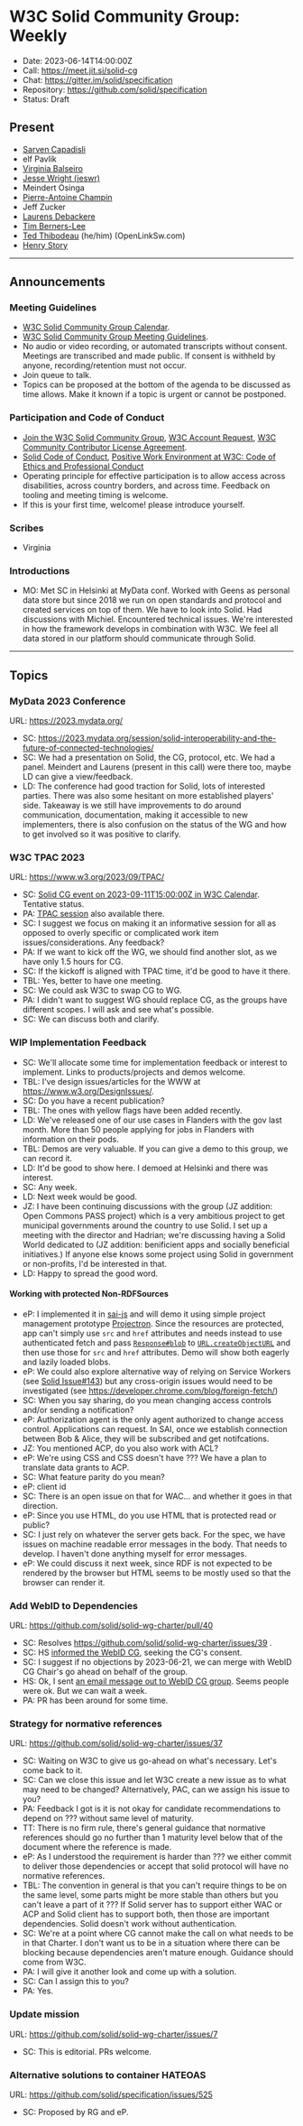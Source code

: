 # W3C Solid Community Group: Weekly

* Date: 2023-06-14T14:00:00Z
* Call: https://meet.jit.si/solid-cg
* Chat: https://gitter.im/solid/specification
* Repository: https://github.com/solid/specification
* Status: Draft

## Present
* [Sarven Capadisli](https://csarven.ca/#i)
* elf Pavlik
* [Virginia Balseiro](https://virginiabalseiro.com/#me)
* [Jesse Wright (jeswr)](https://www.jeswr.org/#me)
* Meindert Osinga
* [Pierre-Antoine Champin](https://solid.champin.net/pa/profile/card#me)
* Jeff Zucker
* [Laurens Debackere](https://www.thundr.be/profile/laurens.ttl)
* [Tim Berners-Lee](https://timbl.inrupt.net/profile/card#me)
* [Ted Thibodeau](https://github.com/TallTed) (he/him) (OpenLinkSw.com)
* [Henry Story](https://bblfish.net/people/henry/card#me)

---

## Announcements

### Meeting Guidelines
* [W3C Solid Community Group Calendar](https://www.w3.org/groups/cg/solid/calendar).
* [W3C Solid Community Group Meeting Guidelines](https://github.com/solid/specification/blob/main/meetings/README.md).
* No audio or video recording, or automated transcripts without consent. Meetings are transcribed and made public. If consent is withheld by anyone, recording/retention must not occur.
* Join queue to talk.
* Topics can be proposed at the bottom of the agenda to be discussed as time allows. Make it known if a topic is urgent or cannot be postponed.

### Participation and Code of Conduct
* [Join the W3C Solid Community Group](https://www.w3.org/community/solid/join), [W3C Account Request](http://www.w3.org/accounts/request), [W3C Community Contributor License Agreement](https://www.w3.org/community/about/agreements/cla/).
* [Solid Code of Conduct](https://github.com/solid/process/blob/main/code-of-conduct.md), [Positive Work Environment at W3C: Code of Ethics and Professional Conduct](https://www.w3.org/Consortium/cepc/)
* Operating principle for effective participation is to allow access across disabilities, across country borders, and across time. Feedback on tooling and meeting timing is welcome.
* If this is your first time, welcome! please introduce yourself.


### Scribes
* Virginia

### Introductions
* MO: Met SC in Helsinki at MyData conf. Worked with Geens as personal data store but since 2018 we run on open standards and protocol and created services on top of them. We have to look into Solid. Had discussions with Michiel. Encountered technical issues. We're interested in how the framework develops in combination with W3C. We feel all data stored in our platform should communicate through Solid.

---


## Topics


### MyData 2023 Conference
URL: https://2023.mydata.org/

* SC: https://2023.mydata.org/session/solid-interoperability-and-the-future-of-connected-technologies/
* SC: We had a presentation on Solid, the CG, protocol, etc. We had a panel. Meindert and Laurens (present in this call) were there too, maybe LD can give a view/feedback.
* LD: The conference had good traction for Solid, lots of interested parties. There was also some hesitant on more established players' side. Takeaway is we still have improvements to do around communication, documentation, making it accessible to new implementers,  there is also confusion on the status of the WG and how to get involved so it was positive to clarify. 


### W3C TPAC 2023
URL: https://www.w3.org/2023/09/TPAC/

* SC: [Solid CG event on 2023-09-11T15:00:00Z in W3C Calendar](https://www.w3.org/events/meetings/3d93d256-f017-48c6-a509-9bd089a714e3). Tentative status.
* PA: [TPAC session](https://www.w3.org/2023/09/TPAC/schedule.html#monday) also available there.
* SC: I suggest we focus on making it an informative session for all as opposed to overly specific or complicated work item issues/considerations. Any feedback?
* PA: If we want to kick off the WG, we should find another slot, as we have only 1.5 hours for CG.
* SC: If the kickoff is aligned with TPAC time, it'd be good to have it there.
* TBL: Yes, better to have one meeting.
* SC: We could ask W3C to swap CG to WG. 
* PA: I didn't want to suggest WG should replace CG, as the groups have different scopes. I will ask and see what's possible. 
* SC: We can discuss both and clarify.


### WIP Implementation Feedback
* SC: We'll allocate some time for implementation feedback or interest to implement. Links to products/projects and demos welcome.
* TBL: I've design issues/articles for the WWW at <https://www.w3.org/DesignIssues/>. 
* SC: Do you have a recent publication?
* TBL: The ones with yellow flags have been added recently. 
* LD: We've released one of our use cases in Flanders with the gov last month. More than 50 people applying for jobs in Flanders with information on their pods. 
* TBL: Demos are very valuable. If you can give a demo to this group, we can record it. 
* LD: It'd be good to show here. I demoed at Helsinki and there was interest.
* SC: Any week.
* LD: Next week would be good. 
* JZ: I have been continuing discussions with the group (JZ addition: Open Commons PASS project) which is a very ambitious project to get municipal governments around the country to use Solid. I set up a meeting with the director and Hadrian; we're discussing having a Solid World dedicated to (JZ addition: benificient apps and socially beneficial initiatives.) If anyone else knows some project using Solid in government or non-profits, I'd be interested in that.
* LD: Happy to spread the good word.

#### Working with protected Non-RDFSources

* eP: I implemented it in [sai-js](https://github.com/janeirodigital/sai-js) and will demo it using simple project management prototype [Projectron](https://github.com/hackers4peace/projectron/tree/main/src/app/components/project). Since the resources are protected, app can't simply use `src` and `href` attributes and needs instead to use authenticated fetch and pass [`Response#blob`](https://developer.mozilla.org/en-US/docs/Web/API/Response/blob) to [`URL.createObjectURL`](https://developer.mozilla.org/en-US/docs/Web/API/URL/createObjectURL_static) and then use those for `src` and `href` attributes. Demo will show both eagerly and lazily loaded blobs.
* eP: We could also explore alternative way of relying on Service Workers (see [Solid Issue#143](https://github.com/solid/solid/issues/143)) but any cross-origin issues would need to be investigated (see https://developer.chrome.com/blog/foreign-fetch/)
* SC: When you say sharing, do you mean changing access controls and/or sending a notification?
* eP: Authorization agent is the only agent authorized to change access control. Applications can request. In SAI, once we establish connection between Bob & Alice, they will be subscribed and get notifcations. 
* JZ: You mentioned ACP, do you also work with ACL?
* eP: We're using CSS and CSS doesn't have ??? We have a plan to translate data grants to ACP. 
* SC: What feature parity do you mean?
* eP: client id
* SC: There is an open issue on that for WAC... and whether it goes in that direction.
* eP: Since you use HTML, do you use HTML that is protected read or public? 
* SC: I just rely on whatever the server gets back. For the spec, we have issues on machine readable error messages in the body. That needs to develop. I haven't done anything myself for error messages.
* eP: We could discuss it next week, since RDF is not expected to be rendered by the browser but HTML seems to be mostly used so that the browser can render it.

### Add WebID to Dependencies
URL: https://github.com/solid/solid-wg-charter/pull/40

* SC: Resolves https://github.com/solid/solid-wg-charter/issues/39 .
* SC: HS [informed the WebID CG](https://lists.w3.org/Archives/Public/public-webid/2023Jun/0001.html), seeking the CG's consent.
* SC: I suggest if no objections by 2023-06-21, we can merge with WebID CG Chair's go ahead on behalf of the group.
* HS: Ok, I sent [an email message out to WebID CG group](https://lists.w3.org/Archives/Public/public-webid/2023Jun/0001.html). Seems people were ok. But we can wait a week.
* PA: PR has been around for some time. 

### Strategy for normative references
URL: https://github.com/solid/solid-wg-charter/issues/37

* SC: Waiting on W3C to give us go-ahead on what's necessary. Let's come back to it.
* SC: Can we close this issue and let W3C create a new issue as to what may need to be changed? Alternatively, PAC, can we assign his issue to you?
* PA: Feedback I got is it is not okay for candidate recommendations to depend on ??? without same level of maturity. 
* TT: There is no firm rule, there's general guidance that normative references should go no further than 1 maturity level below that of the document where the reference is made. 
* eP: As I understood the requirement is harder than ??? we either commit to deliver those dependencies or accept that solid protocol will have no normative references.
* TBL: The convention in general is that you can't require things to be on the same level, some parts might be more stable than others but you can't leave a part of it ??? If Solid server has to support either WAC or ACP and Solid client has to support both, then those are important dependencies. Solid doesn't work without authentication. 
* SC: We're at a point where CG cannot make the call on what needs to be in that Charter. I don't want us to be in a situation where there can be blocking because dependencies aren't mature enough. Guidance should come from W3C. 
* PA: I will give it another look and come up with a solution. 
* SC: Can I assign this to you?
* PA: Yes. 

### Update mission
URL: https://github.com/solid/solid-wg-charter/issues/7

* SC: This is editorial. PRs welcome.


### Alternative solutions to container HATEOAS
URL: https://github.com/solid/specification/issues/525

* SC: Proposed by RG and eP.
